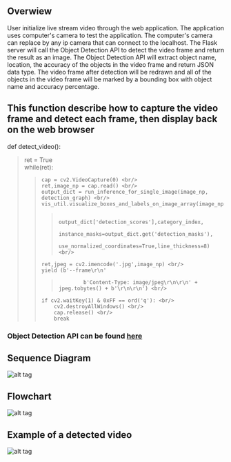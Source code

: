 ## Overwiew
User initialize live stream video through the web application. The application uses computer's camera to test the application. 
The computer's camera can replace by any ip camera that can connect to the localhost.
The Flask server will call the Object Detection API to detect the video frame and return the result as an image.
The Object Detection API will extract object name, location, the accuracy of the objects in the video frame and return JSON data type.
The video frame after detection will be redrawn and all of the objects in the video frame will be marked by a bounding box with object name and accuracy percentage.
## This function describe how to capture the video frame and detect each frame, then display back on the web browser

def detect_video():<br/>
   > ret = True <br/>
   > while(ret): <br/>
   >>     cap = cv2.VideoCapture(0) <br/>
   >>     ret,image_np = cap.read() <br/>
   >>     output_dict = run_inference_for_single_image(image_np, detection_graph) <br/>
   >>     vis_util.visualize_boxes_and_labels_on_image_array(image_np,output_dict['detection_boxes'],output_dict['detection_classes'],
   >>>                                                         output_dict['detection_scores'],category_index,
   >>>                                                         instance_masks=output_dict.get('detection_masks'),
   >>>                                                         use_normalized_coordinates=True,line_thickness=8) <br/>
   >>     ret,jpeg = cv2.imencode('.jpg',image_np) <br/>
   >>     yield (b'--frame\r\n'
   >>>             b'Content-Type: image/jpeg\r\n\r\n' + jpeg.tobytes() + b'\r\n\r\n') <br/>
   >>     if cv2.waitKey(1) & 0xFF == ord('q'): <br/>
   >>         cv2.destroyAllWindows() <br/>
   >>         cap.release() <br/>
   >>         break 
### Object Detection API can be found [here](https://github.com/tensorflow/models/tree/master/research/object_detection)
## Sequence Diagram
![alt tag](https://github.com/chuongngd/Images-Object-Detection/blob/master/pictures/sequence%20detect%20vide.png)
## Flowchart
![alt tag](https://github.com/chuongngd/Images-Object-Detection/blob/master/pictures/detectvideoflow.png)
## Example of a detected video
![alt tag](https://github.com/chuongngd/Images-Object-Detection/blob/master/pictures/videocapture_book21-11-55.jpg)
